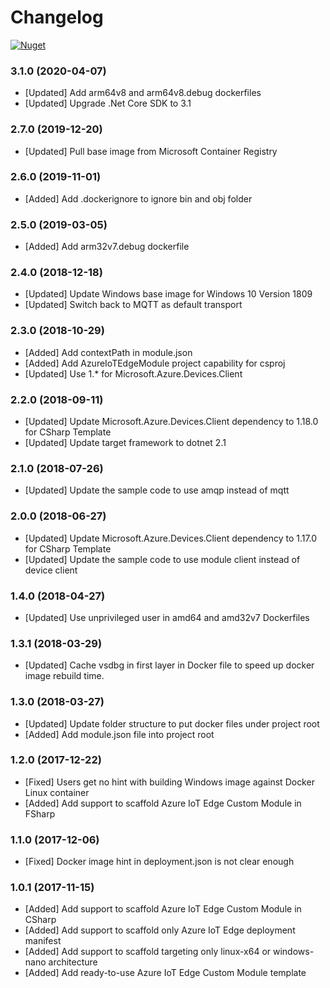 # Changelog

[![Nuget](https://img.shields.io/nuget/v/Microsoft.Azure.IoT.Edge.Module.svg)](https://www.nuget.org/packages/Microsoft.Azure.IoT.Edge.Module/)

### 3.1.0 (2020-04-07)
* [Updated] Add arm64v8 and arm64v8.debug dockerfiles
* [Updated] Upgrade .Net Core SDK to 3.1

### 2.7.0 (2019-12-20)
* [Updated] Pull base image from Microsoft Container Registry

### 2.6.0 (2019-11-01)
* [Added] Add .dockerignore to ignore bin and obj folder

### 2.5.0 (2019-03-05)
* [Added] Add arm32v7.debug dockerfile

### 2.4.0 (2018-12-18)
* [Updated] Update Windows base image for Windows 10 Version 1809
* [Updated] Switch back to MQTT as default transport

### 2.3.0 (2018-10-29)
* [Added] Add contextPath in module.json
* [Added] Add AzureIoTEdgeModule project capability for csproj
* [Updated] Use 1.* for Microsoft.Azure.Devices.Client

### 2.2.0 (2018-09-11)
* [Updated] Update Microsoft.Azure.Devices.Client dependency to 1.18.0 for CSharp Template
* [Updated] Update target framework to dotnet 2.1

### 2.1.0 (2018-07-26)
* [Updated] Update the sample code to use amqp instead of mqtt

### 2.0.0 (2018-06-27)
* [Updated] Update Microsoft.Azure.Devices.Client dependency to 1.17.0 for CSharp Template
* [Updated] Update the sample code to use module client instead of device client

### 1.4.0 (2018-04-27)
* [Updated] Use unprivileged user in amd64 and amd32v7 Dockerfiles

### 1.3.1 (2018-03-29)
* [Updated] Cache vsdbg in first layer in Docker file to speed up docker image rebuild time.

### 1.3.0 (2018-03-27)
* [Updated] Update folder structure to put docker files under project root
* [Added] Add module.json file into project root

### 1.2.0 (2017-12-22)
* [Fixed] Users get no hint with building Windows image against Docker Linux container
* [Added] Add support to scaffold Azure IoT Edge Custom Module in FSharp

### 1.1.0 (2017-12-06)
* [Fixed] Docker image hint in deployment.json is not clear enough

### 1.0.1 (2017-11-15)
* [Added] Add support to scaffold Azure IoT Edge Custom Module in CSharp
* [Added] Add support to scaffold only Azure IoT Edge deployment manifest
* [Added] Add support to scaffold targeting only linux-x64 or windows-nano architecture
* [Added] Add ready-to-use Azure IoT Edge Custom Module template
